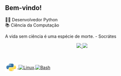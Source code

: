 ## Bem-vindo!

🧑‍💻 Desenvolvedor Python  
📚 Ciência da Computação  

A vida sem ciência é uma espécie de morte. - Socrátes


<div align="center">
  <a href="https://github.com/Physis19">
  <img height="42%" src="https://github-readme-stats.vercel.app/api?username=Physis19&show_icons=true&theme=tokyonight&include_all_commits=true&count_private=true"/>
  <img height="50%" src="https://github-readme-stats.vercel.app/api/top-langs/?username=Physis19&layout=compact&langs_count=7&theme=tokyonight"/>
</div>

##
  
  <div style="display: inline_block"><br>
  <img align="center" alt="Python" height="30" width="40" src="https://raw.githubusercontent.com/devicons/devicon/master/icons/python/python-original.svg">
  <img align="center" alt="Linux" height="30" width="40" src="https://cdn.jsdelivr.net/gh/devicons/devicon/icons/linux/linux-original.svg">
  <img align="center" alt="Bash" height="30" width="40" src="https://cdn.jsdelivr.net/gh/devicons/devicon/icons/bash/bash-original.svg">

</div>
  
